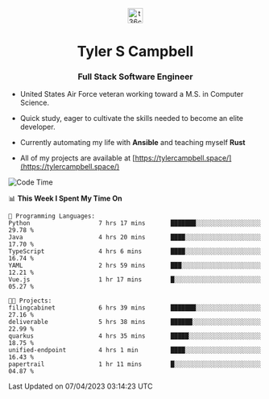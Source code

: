 <p align="center">
<a href="https://www.linkedin.com/in/t36campbell" target="blank"><img align="center" src="https://ik.imagekit.io/t36campbell/Portfolio/linkedin.png.original_m8bbGgPh6.png" alt="t36campbell" height="30" width="30" /></a>
</p>
<h1 align="center">Tyler S Campbell</h1>
<h3 align="center">Full Stack Software Engineer</h3>

* United States Air Force veteran working toward a M.S. in Computer Science.

* Quick study, eager to cultivate the skills needed to become an elite developer.

* Currently automating my life with **Ansible** and teaching myself **Rust**

* All of my projects are available at [https://tylercampbell.space/](https://tylercampbell.space/)

<!--START_SECTION:waka-->
![Code Time](http://img.shields.io/badge/Code%20Time-2%2C369%20hrs%2053%20mins-blue)

📊 **This Week I Spent My Time On** 

```text
💬 Programming Languages: 
Python                   7 hrs 17 mins       ███████░░░░░░░░░░░░░░░░░░   29.78 % 
Java                     4 hrs 20 mins       ████░░░░░░░░░░░░░░░░░░░░░   17.70 % 
TypeScript               4 hrs 6 mins        ████░░░░░░░░░░░░░░░░░░░░░   16.74 % 
YAML                     2 hrs 59 mins       ███░░░░░░░░░░░░░░░░░░░░░░   12.21 % 
Vue.js                   1 hr 17 mins        █░░░░░░░░░░░░░░░░░░░░░░░░   05.27 % 

🐱‍💻 Projects: 
filingcabinet            6 hrs 39 mins       ███████░░░░░░░░░░░░░░░░░░   27.16 % 
deliverable              5 hrs 38 mins       ██████░░░░░░░░░░░░░░░░░░░   22.99 % 
quarkus                  4 hrs 35 mins       █████░░░░░░░░░░░░░░░░░░░░   18.75 % 
unified-endpoint         4 hrs 1 min         ████░░░░░░░░░░░░░░░░░░░░░   16.43 % 
papertrail               1 hr 11 mins        █░░░░░░░░░░░░░░░░░░░░░░░░   04.87 % 
```


 Last Updated on 07/04/2023 03:14:23 UTC
<!--END_SECTION:waka-->
